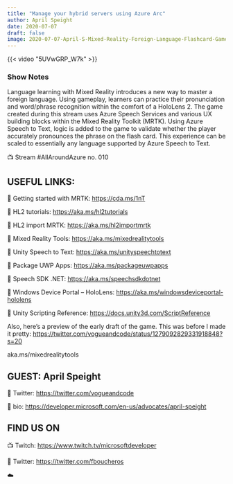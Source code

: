 ```yaml
---
title: "Manage your hybrid servers using Azure Arc"
author: April Speight
date: 2020-07-07
draft: false
image: 2020-07-07-April-S-Mixed-Reality-Foreign-Language-Flashcard-Game.png
---
```


{{< video "5UVwGRP_W7k" >}}

### Show Notes

Language learning with Mixed Reality introduces a new way to master a foreign language. Using gameplay, learners can practice their pronunciation and word/phrase recognition within the comfort of a HoloLens 2. The game created during this stream uses Azure Speech Services and various UX building blocks within the Mixed Reality Toolkit (MRTK). Using Azure Speech to Text, logic is added to the game to validate whether the player accurately pronounces the phrase on the flash card. This experience can be scaled to essentially any language supported by Azure Speech to Text.

📺 Stream #AllAroundAzure no. 010


USEFUL LINKS:
-----------------------
🔗 Getting started with MRTK: https://cda.ms/1nT

🔗 HL2 tutorials: https://aka.ms/hl2tutorials

🔗 HL2 import MRTK: https://aka.ms/hl2importmrtk

🔗 Mixed Reality Tools: https://aka.ms/mixedrealitytools

🔗 Unity Speech to Text: https://aka.ms/unityspeechtotext

🔗 Package UWP Apps: https://aka.ms/packageuwpapps

🔗 Speech SDK .NET: https://aka.ms/speechsdkdotnet

🔗 Windows Device Portal – HoloLens: https://aka.ms/windowsdeviceportal-hololens

🔗 Unity Scripting Reference: https://docs.unity3d.com/ScriptReference 

 
Also, here’s a preview of the early draft of the game. This was before I made it pretty: https://twitter.com/vogueandcode/status/1279092829331918848?s=20


aka.ms/mixedrealitytools



GUEST: April Speight
-----------------

🔗 Twitter: https://twitter.com/vogueandcode

🔗 bio: https://developer.microsoft.com/en-us/advocates/april-speight


FIND US ON
---------------

📺 Twitch: https://www.twitch.tv/microsoftdeveloper

🔗 Twitter: https://twitter.com/fboucheros

☁️
